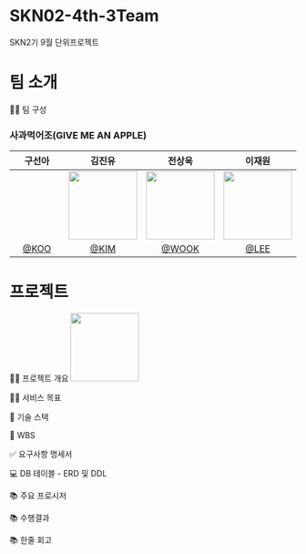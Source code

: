# SKN02-4th-3Team
SKN2기 9월 단위프로젝트

#  팀 소개
👩‍🏫 팀 구성
### 사과먹어조(GIVE ME AN APPLE)
| 구선아 | 김진유 | 전상욱 | 이재원 | 
|:----------:|:----------:|:----------:|:----------:|
| <img width="120px" src=" " /> | <img width="120px" src="https://github.com/user-attachments/assets/d840f250-8388-4aad-adbc-a265d06369fc" /> | <img width="120px" src="https://github.com/user-attachments/assets/061ea4e0-9712-48f9-9635-ac667e1afca2" /> | <img width="120px" src="https://github.com/user-attachments/assets/9543563c-6dd5-46b9-8054-4e74bea76196" /> 
|  [@KOO](https://github.com/developer0826) | [@KIM](https://github.com/Sesame-Oil)  | [@WOOK](https://github.com/wjstkddnr) | [@LEE](https://github.com/promethevs11) |


#  프로젝트

👨‍🏫 프로젝트 개요
<img width="120px" src="https://github.com/user-attachments/assets/c651229c-f611-45d4-8890-a4d1f6fc447d"/>


👩‍🏫 서비스 목표


🔨 기술 스택


📝 WBS


✅ 요구사항 명세서


💻 DB 테이블 - ERD 및 DDL


📚 주요 프로시저


📚 수행결과


📚 한줄 회고
